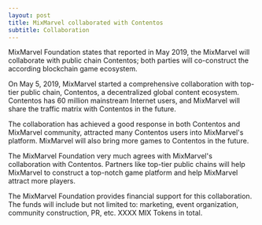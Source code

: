 ```yaml
---
layout: post
title: MixMarvel collaborated with Contentos
subtitle: Collaboration
---
```


MixMarvel Foundation states that reported in May 2019, the MixMarvel will collaborate with public chain Contentos; both parties will co-construct the according blockchain game ecosystem. 

On May 5, 2019, MixMarvel started a comprehensive collaboration with top-tier public chain, Contentos, a decentralized global content ecosystem. Contentos has 60 million mainstream Internet users, and MixMarvel will share the traffic matrix with Contentos  in the future.

The collaboration has achieved a good response in both Contentos and MixMarvel community, attracted many Contentos users into MixMarvel's platform. MixMarvel will also bring more games to Contentos in the future.

The MixMarvel Foundation very much agrees with MixMarvel's collaboration with Contentos. Partners like top-tier public chains will help MixMarvel to construct a top-notch game platform and help MixMarvel attract more players. 

The MixMarvel Foundation provides financial support for this collaboration. The funds will include but not limited to: marketing, event organization, community construction, PR, etc. XXXX MIX Tokens in total. 

